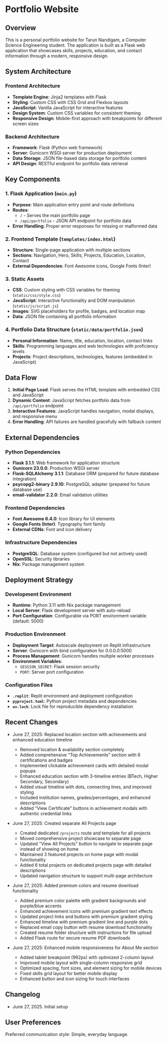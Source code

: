 # Portfolio Website

## Overview

This is a personal portfolio website for Tarun Nandigam, a Computer Science Engineering student. The application is built as a Flask web application that showcases skills, projects, education, and contact information through a modern, responsive design.

## System Architecture

### Frontend Architecture
- **Template Engine**: Jinja2 templates with Flask
- **Styling**: Custom CSS with CSS Grid and Flexbox layouts
- **JavaScript**: Vanilla JavaScript for interactive features
- **Design System**: Custom CSS variables for consistent theming
- **Responsive Design**: Mobile-first approach with breakpoints for different screen sizes

### Backend Architecture
- **Framework**: Flask (Python web framework)
- **Server**: Gunicorn WSGI server for production deployment
- **Data Storage**: JSON file-based data storage for portfolio content
- **API Design**: RESTful endpoint for portfolio data retrieval

## Key Components

### 1. Flask Application (`main.py`)
- **Purpose**: Main application entry point and route definitions
- **Routes**:
  - `/` - Serves the main portfolio page
  - `/api/portfolio` - JSON API endpoint for portfolio data
- **Error Handling**: Proper error responses for missing or malformed data

### 2. Frontend Template (`templates/index.html`)
- **Structure**: Single-page application with multiple sections
- **Sections**: Navigation, Hero, Skills, Projects, Education, Location, Contact
- **External Dependencies**: Font Awesome icons, Google Fonts (Inter)

### 3. Static Assets
- **CSS**: Custom styling with CSS variables for theming (`static/css/style.css`)
- **JavaScript**: Interactive functionality and DOM manipulation (`static/js/script.js`)
- **Images**: SVG placeholders for profile, badges, and location map
- **Data**: JSON file containing all portfolio information

### 4. Portfolio Data Structure (`static/data/portfolio.json`)
- **Personal Information**: Name, title, education, location, contact links
- **Skills**: Programming languages and web technologies with proficiency levels
- **Projects**: Project descriptions, technologies, features (embedded in JavaScript)

## Data Flow

1. **Initial Page Load**: Flask serves the HTML template with embedded CSS and JavaScript
2. **Dynamic Content**: JavaScript fetches portfolio data from `/api/portfolio` endpoint
3. **Interactive Features**: JavaScript handles navigation, modal displays, and responsive menu
4. **Error Handling**: API failures are handled gracefully with fallback content

## External Dependencies

### Python Dependencies
- **Flask 3.1.1**: Web framework for application structure
- **Gunicorn 23.0.0**: Production WSGI server
- **Flask-SQLAlchemy 3.1.1**: Database ORM (prepared for future database integration)
- **psycopg2-binary 2.9.10**: PostgreSQL adapter (prepared for future database use)
- **email-validator 2.2.0**: Email validation utilities

### Frontend Dependencies
- **Font Awesome 6.4.0**: Icon library for UI elements
- **Google Fonts (Inter)**: Typography font family
- **External CDNs**: Font and icon delivery

### Infrastructure Dependencies
- **PostgreSQL**: Database system (configured but not actively used)
- **OpenSSL**: Security libraries
- **Nix**: Package management system

## Deployment Strategy

### Development Environment
- **Runtime**: Python 3.11 with Nix package management
- **Local Server**: Flask development server with auto-reload
- **Port Configuration**: Configurable via PORT environment variable (default: 5000)

### Production Environment
- **Deployment Target**: Autoscale deployment on Replit infrastructure
- **Server**: Gunicorn with bind configuration for 0.0.0.0:5000
- **Process Management**: Gunicorn handles multiple worker processes
- **Environment Variables**: 
  - `SESSION_SECRET`: Flask session security
  - `PORT`: Server port configuration

### Configuration Files
- **`.replit`**: Replit environment and deployment configuration
- **`pyproject.toml`**: Python project metadata and dependencies
- **`uv.lock`**: Lock file for reproducible dependency installation

## Recent Changes

- June 27, 2025: Replaced location section with achievements and enhanced education timeline
  - Removed location & availability section completely
  - Added comprehensive "Top Achievements" section with 6 certifications and badges
  - Implemented clickable achievement cards with detailed modal popups
  - Enhanced education section with 3-timeline entries (BTech, Higher Secondary, Secondary)
  - Added visual timeline with dots, connecting lines, and improved styling
  - Included institution names, grades/percentages, and enhanced descriptions
  - Added "View Certificate" buttons in achievement modals with authentic credential links

- June 27, 2025: Created separate All Projects page
  - Created dedicated `/projects` route and template for all projects
  - Moved comprehensive project showcase to separate page
  - Updated "View All Projects" button to navigate to separate page instead of showing on home
  - Maintained 3 featured projects on home page with modal functionality
  - Added 6 total projects on dedicated projects page with detailed descriptions
  - Updated navigation structure to support multi-page architecture

- June 27, 2025: Added premium colors and resume download functionality
  - Added premium color palette with gradient backgrounds and purple/blue accents
  - Enhanced achievement icons with premium gradient text effects
  - Updated project links and buttons with premium gradient styling
  - Enhanced timeline with premium gradient line and purple dots
  - Replaced email copy button with resume download functionality
  - Created resume folder structure with instructions for file upload
  - Added Flask route for secure resume PDF downloads

- June 27, 2025: Enhanced mobile responsiveness for About Me section
  - Added tablet breakpoint (992px) with optimized 2-column layout
  - Improved mobile layout with single-column responsive grid
  - Optimized spacing, font sizes, and element sizing for mobile devices
  - Fixed skills grid layout for better mobile display
  - Enhanced button and icon sizing for touch interfaces

## Changelog

- June 27, 2025. Initial setup

## User Preferences

Preferred communication style: Simple, everyday language.